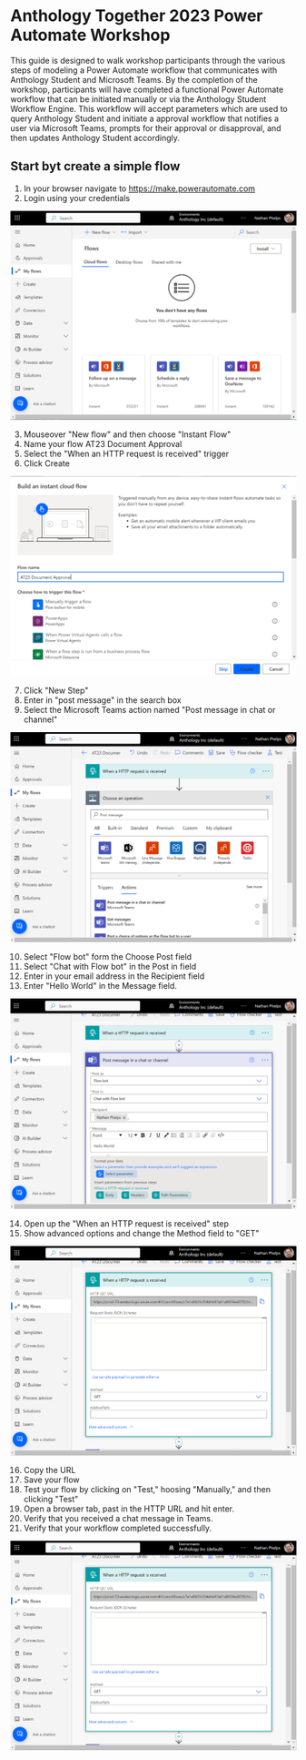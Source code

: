 # Anthology Together 2023 Power Automate Workshop
This guide is designed to walk workshop participants through the various steps
of modeling a Power Automate workflow that communicates with Anthology Student
and Microsoft Teams. By the completion of the workshop, participants will have
completed a functional Power Automate workflow that can be initiated manually
or via the Anthology Student Workflow Engine. This workflow will accept parameters
which are used to query Anthology Student and initiate a approval workflow that
notifies a user via Microsoft Teams, prompts for their approval or disapproval, and then updates Anthology Student accordingly.

## Start byt create a simple flow
1. In your browser navigate to https://make.powerautomate.com
2. Login using your credentials

![Screenshot of the Power Automate Dashboard](screenshots/01.png)

3. Mouseover "New flow" and then choose "Instant Flow"
4. Name your flow AT23 Document Approval
5. Select the "When an HTTP request is received" trigger
6. Click Create

![Screenshot of the new instant flow dialog](screenshots/03.png)

7. Click "New Step"
8. Enter in "post message" in the search box
9. Select the Microsoft Teams action named "Post message in chat or channel"

![Screenshot of the choose an operation dialog](screenshots/04.png)

10. Select "Flow bot" form the Choose Post field
11. Select "Chat with Flow bot" in the Post in field
12. Enter in your email address in the Recipient field
13. Enter "Hello World" in the Message field.

![Screenshot of the post a message dialog](screenshots/05.png)

14. Open up the "When an HTTP request is received" step
15. Show advanced options and change the Method field to "GET"

![Screenshot of the when you receive an HTTP request dialog](screenshots/06.png)

16. Copy the URL
17. Save your flow
18. Test your flow by clicking on "Test," hoosing "Manually," and then clicking "Test"
19. Open a browser tab, past in the HTTP URL and hit enter.
20. Verify that you received a chat message in Teams.
21. Verify that your workflow completed successfully.

![Screenshot of the test run](screenshots/06.png)